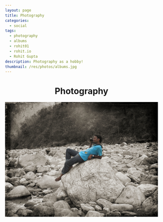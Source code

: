 ```yaml
---
layout: page
title: Photography
categories:
  - social
tags:
  - photography
  - albums
  - rohit01
  - rohit.io
  - Rohit Gupta
description: Photography as a hobby!
thumbnail: /res/photos/albums.jpg
---
```


<h1 align="center">Photography</h1>


[![Photography](./photography.jpg)](./photography_full_res.jpg)

